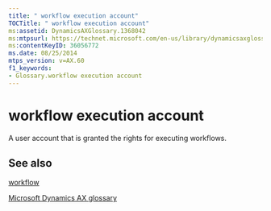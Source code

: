 ```yaml
---
title: " workflow execution account"
TOCTitle: " workflow execution account"
ms:assetid: DynamicsAXGlossary.1368042
ms:mtpsurl: https://technet.microsoft.com/en-us/library/dynamicsaxglossary.1368042(v=AX.60)
ms:contentKeyID: 36056772
ms.date: 08/25/2014
mtps_version: v=AX.60
f1_keywords:
- Glossary.workflow execution account
---
```


# workflow execution account

A user account that is granted the rights for executing workflows.

## See also

[workflow](workflow.md)

[Microsoft Dynamics AX glossary](glossary/microsoft-dynamics-ax-glossary.md)

  


